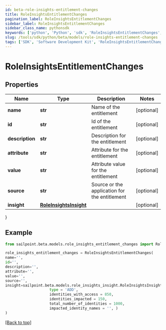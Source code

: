 ```yaml
---
id: beta-role-insights-entitlement-changes
title: RoleInsightsEntitlementChanges
pagination_label: RoleInsightsEntitlementChanges
sidebar_label: RoleInsightsEntitlementChanges
sidebar_class_name: pythonsdk
keywords: ['python', 'Python', 'sdk', 'RoleInsightsEntitlementChanges', 'BetaRoleInsightsEntitlementChanges'] 
slug: /tools/sdk/python/beta/models/role-insights-entitlement-changes
tags: ['SDK', 'Software Development Kit', 'RoleInsightsEntitlementChanges', 'BetaRoleInsightsEntitlementChanges']
---
```


# RoleInsightsEntitlementChanges


## Properties

Name | Type | Description | Notes
------------ | ------------- | ------------- | -------------
**name** | **str** | Name of the entitlement | [optional] 
**id** | **str** | Id of the entitlement | [optional] 
**description** | **str** | Description for the entitlement | [optional] 
**attribute** | **str** | Attribute for the entitlement | [optional] 
**value** | **str** | Attribute value for the entitlement | [optional] 
**source** | **str** | Source or the application for the entitlement | [optional] 
**insight** | [**RoleInsightsInsight**](role-insights-insight) |  | [optional] 
}

## Example

```python
from sailpoint.beta.models.role_insights_entitlement_changes import RoleInsightsEntitlementChanges

role_insights_entitlement_changes = RoleInsightsEntitlementChanges(
name='',
id='',
description='',
attribute='',
value='',
source='',
insight=sailpoint.beta.models.role_insights_insight.RoleInsightsInsight(
                    type = 'ADD', 
                    identities_with_access = 850, 
                    identities_impacted = 150, 
                    total_number_of_identities = 1000, 
                    impacted_identity_names = '', )
)

```
[[Back to top]](#) 

